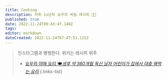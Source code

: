 ```yaml
---
title: Cooking
description: 자취 1x년차 요우의 비밀 레시피 👨‍🍳
published: true
date: 2022-11-24T09:43:47.140Z
tags: 
editor: markdown
dateCreated: 2022-11-24T07:47:51.115Z
---
```



> 인스타그램과 병행한다. 위키는 레시피 위주
> - [요우의 야매 요리 🍽*생후 약 360개월 독신 남자 어린이가 집에서 대충 해먹는 요리*](https://www.instagram.com/cook._.yowu/)
{.links-list}